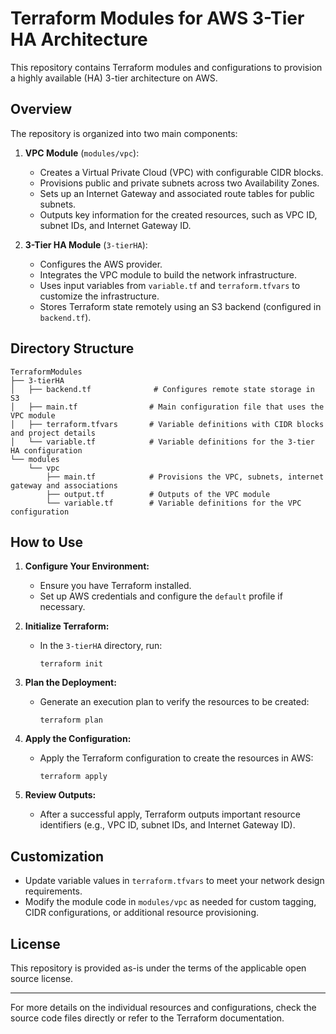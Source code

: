 # Terraform Modules for AWS 3-Tier HA Architecture

This repository contains Terraform modules and configurations to provision a highly available (HA) 3-tier architecture on AWS.

## Overview

The repository is organized into two main components:

1. **VPC Module** (`modules/vpc`):
   - Creates a Virtual Private Cloud (VPC) with configurable CIDR blocks.
   - Provisions public and private subnets across two Availability Zones.
   - Sets up an Internet Gateway and associated route tables for public subnets.
   - Outputs key information for the created resources, such as VPC ID, subnet IDs, and Internet Gateway ID.

2. **3-Tier HA Module** (`3-tierHA`):
   - Configures the AWS provider.
   - Integrates the VPC module to build the network infrastructure.
   - Uses input variables from `variable.tf` and `terraform.tfvars` to customize the infrastructure.
   - Stores Terraform state remotely using an S3 backend (configured in `backend.tf`).

## Directory Structure

```
TerraformModules
├── 3-tierHA
│   ├── backend.tf              # Configures remote state storage in S3
│   ├── main.tf                # Main configuration file that uses the VPC module
│   ├── terraform.tfvars       # Variable definitions with CIDR blocks and project details
│   └── variable.tf            # Variable definitions for the 3-tier HA configuration
└── modules
    └── vpc
        ├── main.tf            # Provisions the VPC, subnets, internet gateway and associations
        ├── output.tf          # Outputs of the VPC module
        └── variable.tf        # Variable definitions for the VPC configuration
```

## How to Use

1. **Configure Your Environment:**
   - Ensure you have Terraform installed.
   - Set up AWS credentials and configure the `default` profile if necessary.

2. **Initialize Terraform:**
   - In the `3-tierHA` directory, run:
     ```
     terraform init
     ```

3. **Plan the Deployment:**
   - Generate an execution plan to verify the resources to be created:
     ```
     terraform plan
     ```

4. **Apply the Configuration:**
   - Apply the Terraform configuration to create the resources in AWS:
     ```
     terraform apply
     ```

5. **Review Outputs:**
   - After a successful apply, Terraform outputs important resource identifiers (e.g., VPC ID, subnet IDs, and Internet Gateway ID).

## Customization

- Update variable values in `terraform.tfvars` to meet your network design requirements.
- Modify the module code in `modules/vpc` as needed for custom tagging, CIDR configurations, or additional resource provisioning.

## License

This repository is provided as-is under the terms of the applicable open source license.

---

For more details on the individual resources and configurations, check the source code files directly or refer to the Terraform documentation.
